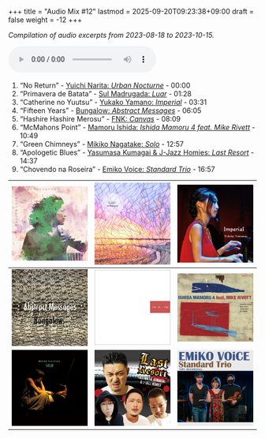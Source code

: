 +++
title = "Audio Mix #12"
lastmod = 2025-09-20T09:23:38+09:00
draft = false
weight = -12
+++

_Compilation of audio excerpts from 2023-08-18 to 2023-10-15._

<audio controls preload="metadata">
<source src="/audio/compilation-12.mp3" type="audio/mpeg">
This browser does not support the audio element.
</audio>

1.  “No Return” - [Yuichi Narita: _Urban Nocturne_](https://www.jazzofjapan.com/p/yuichi-narita-urban-nocturne) - 00:00
2.  “Primavera de Batata” - [Sul Madrugada: _Luar_](https://www.jazzofjapan.com/p/sul-madrugada-luar) - 01:28
3.  “Catherine no Yuutsu” - [Yukako Yamano: _Imperial_](https://www.jazzofjapan.com/p/yukako-yamano-imperial) - 03:31
4.  “Fifteen Years” - [Bungalow: _Abstract Messages_](https://www.jazzofjapan.com/p/bungalow-abstract-messages) - 06:05
5.  “Hashire Hashire Merosu” - [FNK: _Canvas_](https://www.jazzofjapan.com/p/fnk-canvas) - 08:09
6.  “McMahons Point” - [Mamoru Ishida: _Ishida Mamoru 4 feat. Mike Rivett_](https://www.jazzofjapan.com/p/mamoru-ishida-ishida-mamoru-4-feat) - 10:49
7.  “Green Chimneys” - [Mikiko Nagatake: _Solo_](https://www.jazzofjapan.com/p/mikiko-nagatake-solo) - 12:57
8.  “Apologetic Blues” - [Yasumasa Kumagai &amp; J-Jazz Homies: _Last Resort_](https://www.jazzofjapan.com/p/yasumasa-kumagai-last-resort) - 14:37
9.  “Chovendo na Roseira” - [Emiko Voice: _Standard Trio_](https://www.jazzofjapan.com/p/emiko-voice-standard-trio) - 16:57

| ![](/images/yuichi-narita-urban-nocturne-460.jpeg) | ![](/images/sul-madrugada-luar-460.jpeg)           | ![](/images/yukakoyamano-imperial-460.jpeg)         |
|----------------------------------------------------|----------------------------------------------------|-----------------------------------------------------|
| ![](/images/bungalow-abstract-messages-460.jpeg)   | ![](/images/fnk-canvas-460.jpeg)                   | ![](/images/mamoru-ishida-ishida-mamoru-4-460.jpeg) |
| ![](/images/mikiko-nagatake-solo-460.jpeg)         | ![](/images/yasumasa-kumagai-last-resort-460.jpeg) | ![](/images/emiko-voice-standard-trio-460.jpeg)     |
